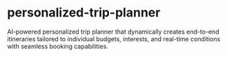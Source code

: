 # personalized-trip-planner
AI-powered personalized trip planner that dynamically creates end-to-end itineraries tailored to individual budgets, interests, and real-time conditions with seamless booking capabilities.
